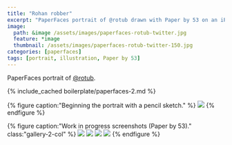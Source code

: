 ```yaml
---
title: "Rohan robber"
excerpt: "PaperFaces portrait of @rotub drawn with Paper by 53 on an iPad."
image: 
  path: &image /assets/images/paperfaces-rotub-twitter.jpg 
  feature: *image
  thumbnail: /assets/images/paperfaces-rotub-twitter-150.jpg
categories: [paperfaces]
tags: [portrait, illustration, Paper by 53]
---
```


PaperFaces portrait of <a href="https://twitter.com/rotub">@rotub</a>.

{% include_cached boilerplate/paperfaces-2.md %}

{% figure caption:"Beginning the portrait with a pencil sketch." %}
[![](/assets/images/paperfaces-rotub-process-1-750.jpg)](/assets/images/paperfaces-rotub-process-1-lg.jpg)
{% endfigure %}

{% figure caption:"Work in progress screenshots (Paper by 53)." class:"gallery-2-col" %}
[![](/assets/images/paperfaces-rotub-process-2-600.jpg)](/assets/images/paperfaces-rotub-process-2-lg.jpg)
[![](/assets/images/paperfaces-rotub-process-3-600.jpg)](/assets/images/paperfaces-rotub-process-3-lg.jpg)
[![](/assets/images/paperfaces-rotub-process-4-600.jpg)](/assets/images/paperfaces-rotub-process-4-lg.jpg)
[![](/assets/images/paperfaces-rotub-process-5-600.jpg)](/assets/images/paperfaces-rotub-process-5-lg.jpg)
{% endfigure %}
